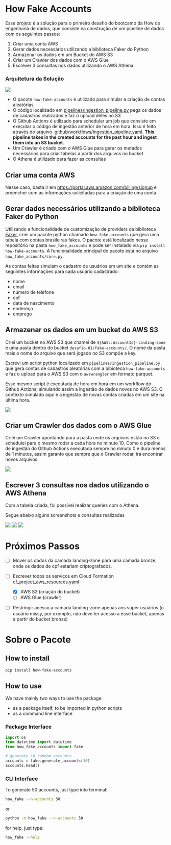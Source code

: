 # How Fake Accounts

Esse projeto é a solução para o primeiro desafio do bootcamp da How de engenharia de dados, que consiste na construção de um pipeline de dados com os seguintes passos:

1. Criar uma conta AWS
2. Gerar dados necessários utilizando a biblioteca Faker do Python
3. Armazenar os dados em um Bucket do AWS S3
4. Criar um Crawler dos dados com o AWS Glue
5. Escrever 3 consultas nos dados utilizando o AWS Athena

### Arquitetura da Solução

![](imgs/how-arquitetura-desafio01.png)

- O pacote `how-fake-accounts` é utilizado para simular a criação de contas aleatórias
- O código localizado em [pipelines/ingestion_pipeline.py](pipelines/ingestion_pipeline.py) pega os dados de cadastros realizados e faz o upload deles no S3
- O Github Actions é utilizado para schedular um job que consiste em executar o código de ingestão anterior de hora em hora. Isso é feito através do arquivo [.github/workflows/ingestion_pipeline.yaml](.github/workflows/ingestion_pipeline.yaml). **This pipeline takes in the created accounts for the past hour and ingest them into an S3 bucket**. 
- Um Crawler é criado com o AWS Glue para gerar os metados necessários para criar tabelas a partir dos arquivos no bucket
- O Athena é utilizado para fazer as consultas



## Criar uma conta AWS

Nesse caso, basta ir em https://portal.aws.amazon.com/billing/signup e preencher com as informações solicitadas para a criação de uma conta.

## Gerar dados necessários utilizando a biblioteca Faker do Python

Utilizando a funcionalidade de customização de providers da biblioteca [Faker](https://faker.readthedocs.io/en/master/#how-to-create-a-provider), criei um pacote python chamado `how-fake-accounts` que gera uma tabela com contas brasileiras fakes. O pacote está localizado nesse repositório na pasta `how_fake_accounts` e pode ser instalado via `pip install how-fake-accounts`. A funcionalidade principal do pacote está no arquivo `how_fake_accounts/core.py`.

As contas feitas simulam o cadastro de usuários em um site e contém as seguintes informações para cada usuário cadastrado:

- nome
- email
- número de telefone
- cpf
- data de nascimento
- endereço
- emprego

## Armazenar os dados em um bucket do AWS S3

Criei um bucket no AWS S3 que chamei de `${AWS::AccountId}-landing-zone` e uma pasta dentro do bucket `desafio-01/fake-accounts/`. O nome da pasta mais o nome do arquivo que será jogado no S3 compõe a key.

Escrevi um script python localizado em `pipelines/ingestion_pipeline.py` que gera contas de cadastros aleatórias com a bibioteca `how-fake-accounts` e faz o upload para o AWS S3 com o `awswrangler` em formato parquet.

Esse mesmo script é executada de hora em hora em um workflow do Github Actions, simulando assim a ingestão de dados novos no AWS S3. O contexto simulado aqui é a ingestão de novas contas criadas em um site na última hora.

![](imgs/aws-s3-bucket.png)

## Criar um Crawler dos dados com o AWS Glue

Criei um Crawler apontando para a pasta onde os arquivos estão no S3 e schedulei para o mesmo rodar a cada hora no minuto 10. Como o pipeline de ingestão do Github Actions executada sempre no minuto 0 e dura menos de 1 minutos, assim garanto que sempre que o Crawler rodar, irá encontrar novos arquivos.

![](imgs/aws-glue-crawler.png)

## Escrever 3 consultas nos dados utilizando o AWS Athena

Com a tabela criada, foi possível realizar queries com o Athena.

Segue abaixo alguns screenshots e consultas realizadas

![](imgs/aws-athena-query1.png)
![](imgs/aws-athena-query2.png)
![](imgs/aws-athena-query3.png)

# Próximos Passos
- [ ] Mover os dados da camada landing-zone para uma camada bronze, onde os dados de cpf estariam criptografados.
- [ ] Escrever todos os serviços em Cloud Formation [cf_project_aws_resources.yaml](cf_project_aws_resources.yaml)
    - [x] AWS S3 (criação do bucket)
    - [ ] AWS Glue (crawler)
- [ ] Restringir acesso a camada landing-zone apenas aos super usuários (o usuário missy, por exemplo, não deve ter acesso a esse bucket, apenas a partir do bucket bronze)

  
# Sobre o Pacote

## How to install

```bash
pip install how-fake-accounts
```

## How to use

We have mainly two ways to use the package:
- as a package itself, to be imported in python scripts
- as a command line interface

### Package Interface

```python
import os
from datetime import datetime
from how_fake_accounts import fake

# generate 10 random accounts
accounts = fake.generate_accounts(10)
accounts.head()
```

### CLI Interface

To generate 50 accounts, just type into terminal:

```bash
how_fake --n-accounts 50
```
or
```bash
python -m how_fake --n-accounts 50
```

for help, just type:

```bash
how_fake --help
```